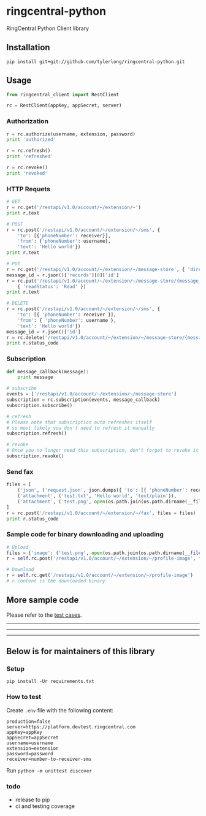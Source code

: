 # ringcentral-python

RingCentral Python Client library


## Installation

```
pip install git+git://github.com/tylerlong/ringcentral-python.git
```

## Usage

```python
from ringcentral_client import RestClient

rc = RestClient(appKey, appSecret, server)
```

### Authorization

```python
r = rc.authorize(username, extension, password)
print 'authorized'

r = rc.refresh()
print 'refreshed'

r = rc.revoke()
print 'revoked'
```

### HTTP Requets

```python
# GET
r = rc.get('/restapi/v1.0/account/~/extension/~')
print r.text

# POST
r = rc.post('/restapi/v1.0/account/~/extension/~/sms', {
    'to': [{'phoneNumber': receiver}],
    'from': {'phoneNumber': username},
    'text': 'Hello world'})
print r.text

# PUT
r = rc.get('/restapi/v1.0/account/~/extension/~/message-store', { 'direction': 'Outbound' })
message_id = r.json()['records'][0]['id']
r = rc.put('/restapi/v1.0/account/~/extension/~/message-store/{message_id}'.format(message_id = message_id),
    { 'readStatus': 'Read' })
print r.text

# DELETE
r = rc.post('/restapi/v1.0/account/~/extension/~/sms', {
    'to': [{ 'phoneNumber': receiver }],
    'from': { 'phoneNumber': username },
    'text': 'Hello world'})
message_id = r.json()['id']
r = rc.delete('/restapi/v1.0/account/~/extension/~/message-store/{message_id}'.format(message_id = message_id), { 'purge': False })
print r.status_code
```

### Subscription

```python
def message_callback(message):
    print message

# subscribe
events = ['/restapi/v1.0/account/~/extension/~/message-store']
subscription = rc.subscription(events, message_callback)
subscription.subscribe()

# refresh
# Please note that subscription auto refreshes itself
# so most likely you don't need to refresh it manually
subscription.refresh()

# revoke
# Once you no longer need this subscription, don't forget to revoke it
subscription.revoke()
```

### Send fax

```python
files = [
    ('json', ('request.json', json.dumps({ 'to': [{ 'phoneNumber': receiver }] }), 'application/json')),
    ('attachment', ('test.txt', 'Hello world', 'text/plain')),
    ('attachment', ('test.png', open(os.path.join(os.path.dirname(__file__), 'test.png'), 'rb'), 'image/png')),
]
r = rc.post('/restapi/v1.0/account/~/extension/~/fax', files = files)
print r.status_code
```


### Sample code for binary downloading and uploading

```python
# Upload
files = {'image': ('test.png', open(os.path.join(os.path.dirname(__file__), 'test.png'), 'rb'), 'image/png')}
r = self.rc.post('/restapi/v1.0/account/~/extension/~/profile-image', files = files)

# Download
r = self.rc.get('/restapi/v1.0/account/~/extension/~/profile-image')
# r.content is the downloaded binary
```


## More sample code

Please refer to the [test cases](https://github.com/tylerlong/ringcentral-python/tree/master/test).


---

---

---


## Below is for maintainers of this library

### Setup

```
pip install -Ur requirements.txt
```


### How to test

Create `.env` file with the following content:

```
production=false
server=https://platform.devtest.ringcentral.com
appKey=appKey
appSecret=appSecret
username=username
extension=extension
password=password
receiver=number-to-receiver-sms
```

Run `python -m unittest discover`



### todo

- release to pip
- ci and testing coverage

